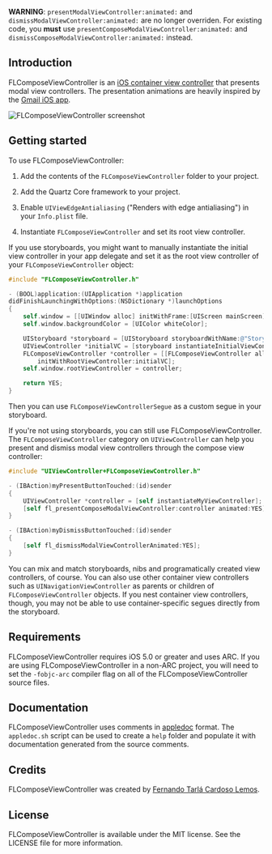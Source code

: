 **WARNING**: `presentModalViewController:animated:` and `dismissModalViewController:animated:` are no longer overriden. For existing code, you **must** use `presentComposeModalViewController:animated:` and `dismissComposeModalViewController:animated:` instead.

## Introduction

FLComposeViewController is an [iOS container view controller][containers] that presents modal view controllers. The presentation animations are heavily inspired by the [Gmail iOS app][gmailapp].

[containers]: http://developer.apple.com/library/ios/#featuredarticles/ViewControllerPGforiPhoneOS/CreatingCustomContainerViewControllers/CreatingCustomContainerViewControllers.html
[gmailapp]: https://itunes.apple.com/us/app/gmail-email-from-google/id422689480?mt=8

![FLComposeViewController screenshot](https://raw.github.com/fernandotcl/FLComposeViewController/master/screenshot.png)

## Getting started

To use FLComposeViewController:

1. Add the contents of the `FLComposeViewController` folder to your project.

2. Add the Quartz Core framework to your project.

3. Enable `UIViewEdgeAntialiasing` ("Renders with edge antialiasing") in your `Info.plist` file.

4. Instantiate `FLComposeViewController` and set its root view controller.

If you use storyboards, you might want to manually instantiate the initial view controller in your app delegate  and set it as the root view controller of your `FLComposeViewController` object:

```objective-c
#include "FLComposeViewController.h"

- (BOOL)application:(UIApplication *)application
didFinishLaunchingWithOptions:(NSDictionary *)launchOptions
{
    self.window = [[UIWindow alloc] initWithFrame:[UIScreen mainScreen].bounds];
    self.window.backgroundColor = [UIColor whiteColor];

    UIStoryboard *storyboard = [UIStoryboard storyboardWithName:@"Storyboard" bundle:nil];
    UIViewController *initialVC = [storyboard instantiateInitialViewController];
    FLComposeViewController *controller = [[FLComposeViewController alloc]
        initWithRootViewController:initialVC];
    self.window.rootViewController = controller;

    return YES;
}
```

Then you can use `FLComposeViewControllerSegue` as a custom segue in your storyboard.

If you're not using storyboards, you can still use FLComposeViewController. The `FLComposeViewController` category on `UIViewController` can help you present and dismiss modal view controllers through the compose view controller:

```objective-c
#include "UIViewController+FLComposeViewController.h"

- (IBAction)myPresentButtonTouched:(id)sender
{
    UIViewController *controller = [self instantiateMyViewController];
    [self fl_presentComposeModalViewController:controller animated:YES];
}

- (IBAction)myDismissButtonTouched:(id)sender
{
    [self fl_dismissModalViewControllerAnimated:YES];
}
```

You can mix and match storyboards, nibs and programatically created view controllers, of course. You can also use other container view controllers such as `UINavigationViewController` as parents or children of `FLComposeViewController` objects. If you nest container view controllers, though, you may not be able to use container-specific segues directly from the storyboard.

## Requirements

FLComposeViewController requires iOS 5.0 or greater and uses ARC. If you are using FLComposeViewController in a non-ARC project, you will need to set the `-fobjc-arc` compiler flag on all of the FLComposeViewController source files.

## Documentation

FLComposeViewController uses comments in [appledoc][] format. The `appledoc.sh` script can be used to create a `help` folder and populate it with documentation generated from the source comments.

[appledoc]: http://gentlebytes.com/appledoc/

## Credits

FLComposeViewController was created by [Fernando Tarlá Cardoso Lemos](mailto:fernandotcl@gmail.com).

## License

FLComposeViewController is available under the MIT license. See the LICENSE file for more information.
